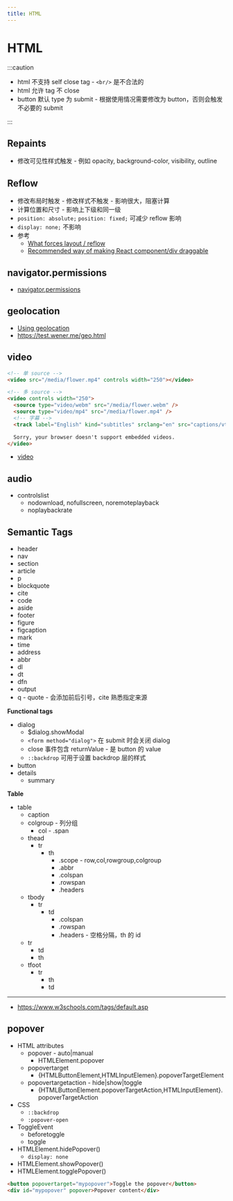 ```yaml
---
title: HTML
---
```


# HTML

:::caution

- html 不支持 self close tag - `<br/>` 是不合法的
- html 允许 tag 不 close
- button 默认 type 为 submit - 根据使用情况需要修改为 button，否则会触发不必要的 submit

:::

## Repaints

- 修改可见性样式触发 - 例如 opacity, background-color, visibility, outline

## Reflow

- 修改布局时触发 - 修改样式不触发 - 影响很大，阻塞计算
- 计算位置和尺寸 - 影响上下级和同一级
- `position: absolute;` `position: fixed;` 可减少 reflow 影响
- `display: none;` 不影响
- 参考
  - [What forces layout / reflow](https://gist.github.com/paulirish/5d52fb081b3570c81e3a)
  - [Recommended way of making React component/div draggable](https://stackoverflow.com/questions/20926551)

## navigator.permissions

- [navigator.permissions](https://developer.mozilla.org/en-US/docs/Web/API/Navigator/permissions)

## geolocation

- [Using geolocation](https://developer.mozilla.org/en-US/docs/Web/API/Geolocation/Using_geolocation)
- https://test.wener.me/geo.html

## video

```html
<!-- 单 source -->
<video src="/media/flower.mp4" controls width="250"></video>

<!-- 多 source -->
<video controls width="250">
  <source type="video/webm" src="/media/flower.webm" />
  <source type="video/mp4" src="/media/flower.mp4" />
  <!-- 字幕 -->
  <track label="English" kind="subtitles" srclang="en" src="captions/vtt/sintel-en.vtt" default />

  Sorry, your browser doesn't support embedded videos.
</video>
```

- [video](https://developer.mozilla.org/en-US/docs/Web/HTML/Element/video)

## audio

- controlslist
  - nodownload, nofullscreen, noremoteplayback
  - noplaybackrate

## Semantic Tags

- header
- nav
- section
- article
- p
- blockquote
- cite
- code
- aside
- footer
- figure
- figcaption
- mark
- time
- address
- abbr
- dl
- dt
- dfn
- output
- q - quote - 会添加前后引号，cite 熟悉指定来源

**Functional tags**

- dialog
  - $dialog.showModal
  - `<form method="dialog">` 在 submit 时会关闭 dialog
  - close 事件包含 returnValue - 是 button 的 value
  - `::backdrop` 可用于设置 backdrop 层的样式
- button
- details
  - summary

**Table**

- table
  - caption
  - colgroup - 列分组
    - col - .span
  - thead
    - tr
      - th
        - .scope - row,col,rowgroup,colgroup
        - .abbr
        - .colspan
        - .rowspan
        - .headers
  - tbody
    - tr
      - td
        - .colspan
        - .rowspan
        - .headers - 空格分隔，th 的 id
  - tr
    - td
    - th
  - tfoot
    - tr
      - th
      - td

---

- https://www.w3schools.com/tags/default.asp

## popover

- HTML attributes
  - popover - auto|manual
    - HTMLElement.popover
  - popovertarget
    - {HTMLButtonElement,HTMLInputElemen}.popoverTargetElement
  - popovertargetaction - hide|show|toggle
    - {HTMLButtonElement.popoverTargetAction,HTMLInputElement}.popoverTargetAction
- CSS
  - `::backdrop`
  - `:popover-open`
- ToggleEvent
  - beforetoggle
  - toggle
- HTMLElement.hidePopover()
  - `display: none`
- HTMLElement.showPopover()
- HTMLElement.togglePopover()

```html
<button popovertarget="mypopover">Toggle the popover</button>
<div id="mypopover" popover>Popover content</div>
```
